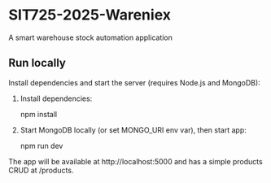 # SIT725-2025-Wareniex
A smart warehouse stock automation application

## Run locally

Install dependencies and start the server (requires Node.js and MongoDB):

1. Install dependencies:

	npm install

2. Start MongoDB locally (or set MONGO_URI env var), then start app:

	npm run dev

The app will be available at http://localhost:5000 and has a simple products CRUD at /products.
